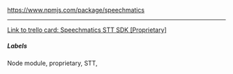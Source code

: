 https://www.npmjs.com/package/speechmatics

---

[Link to trello card: Speechmatics STT SDK [Proprietary]](https://trello.com/c/WmSwL1vx)

##### Labels

Node module, proprietary, STT, 